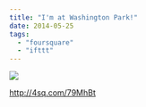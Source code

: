 ```yaml
---
title: "I'm at Washington Park!"
date: 2014-05-25
tags: 
  - "foursquare"
  - "ifttt"
---
```


![](images/1kGciaM)  
  
http://4sq.com/79MhBt
